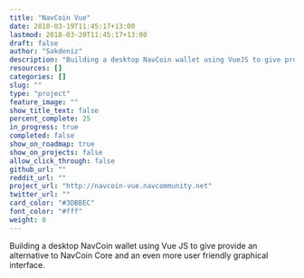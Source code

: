 ```yaml
---
title: "NavCoin Vue"
date: 2018-03-19T11:45:17+13:00
lastmod: 2018-03-20T11:45:17+13:00
draft: false
author: "Sakdeniz"
description: "Building a desktop NavCoin wallet using VueJS to give provide an alternative to NavCoin Core and an even more user friendly graphical interface."
resources: []
categories: []
slug: ""
type: "project"
feature_image: ""
show_title_text: false
percent_complete: 25
in_progress: true
completed: false
show_on_roadmap: true
show_on_projects: false
allow_click_through: false
github_url: ""
reddit_url: ""
project_url: "http://navcoin-vue.navcommunity.net"
twitter_url: ""
card_color: "#3DBBEC"
font_color: "#fff"
weight: 0
---
```


Building a desktop NavCoin wallet using Vue JS to give provide an alternative to NavCoin Core and an even more user friendly graphical interface.
<!--more-->
